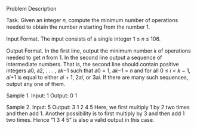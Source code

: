 Problem Description

Task. Given an integer 𝑛, compute the minimum number of operations needed to obtain the number 𝑛
starting from the number 1.

Input Format. The input consists of a single integer 1 ≤ 𝑛 ≤ 106.

Output Format. In the first line, output the minimum number 𝑘 of operations needed to get 𝑛 from 1.
In the second line output a sequence of intermediate numbers. That is, the second line should contain
positive integers 𝑎0, 𝑎2, . . . , 𝑎𝑘−1 such that 𝑎0 = 1, 𝑎𝑘−1 = 𝑛 and for all 0 ≤ 𝑖 < 𝑘 − 1, 𝑎𝑖+1 is equal to
either 𝑎𝑖 + 1, 2𝑎𝑖, or 3𝑎𝑖. If there are many such sequences, output any one of them.

Sample 1.
Input:
1
Output:
0
1

Sample 2.
Input:
5
Output:
3
1 2 4 5
Here, we first multiply 1 by 2 two times and then add 1. Another possibility is to first multiply by 3
and then add 1 two times. Hence “1 3 4 5” is also a valid output in this case.
